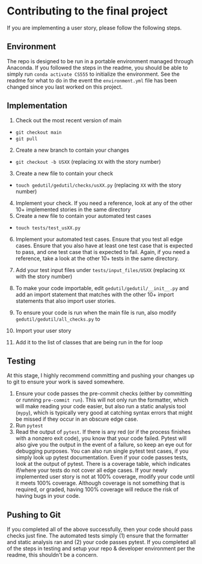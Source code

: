 # Contributing to the final project

If you are implementing a user story, please follow the following steps.

## Environment

The repo is designed to be run in a portable environment managed through Anaconda. If you followed the steps in the readme, you should be able to simply run `conda activate CS555` to initialize the environment. See the readme for what to do in the event the `environment.yml` file has been changed since you last worked on this project.

## Implementation

1. Check out the most recent version of main

  - `git checkout main`
  - `git pull`

2. Create a new branch to contain your changes

  - `git checkout -b USXX` (replacing `XX` with the story number)

3. Create a new file to contain your check

  - `touch gedutil/gedutil/checks/usXX.py` (replacing `XX` with the story number)

4. Implement your check. If you need a reference, look at any of the other 10+ implemented stories in the same directory
5. Create a new file to contain your automated test cases

  - `touch tests/test_usXX.py`

6. Implement your automated test cases. Ensure that you test all edge cases. Ensure that you also have at least one test case that is expected to pass, and one test case that is expected to fail. Again, if you need a reference, take a look at the other 10+ tests in the same directory.
7. Add your test input files under `tests/input_files/USXX` (replacing `XX` with the story number)
8. To make your code importable, edit `gedutil/gedutil/__init__.py` and add an import statement that matches with the other 10+ import statements that also import user stories.
9. To ensure your code is run when the main file is run, also modify `gedutil/gedutil/all_checks.py` to

  1. Import your user story
  2. Add it to the list of classes that are being run in the for loop

## Testing

At this stage, I highly recommend committing and pushing your changes up to git to ensure your work is saved somewhere.

1. Ensure your code passes the pre-commit checks (either by committing or running `pre-commit run`). This will not only run the formatter, which will make reading your code easier, but also run a static analysis tool (`mypy`), which is typically very good at catching syntax errors that might be missed if they occur in an obscure edge case.
2. Run `pytest`
3. Read the output of `pytest`. If there is any red (or if the process finishes with a nonzero exit code), you know that your code failed. Pytest will also give you the output in the event of a failure, so keep an eye out for debugging purposes. You can also run single pytest test cases, if you simply look up pytest documentation. Even if your code passes tests, look at the output of pytest. There is a coverage table, which indicates if/where your tests do not cover all edge cases. If your newly implemented user story is not at 100% coverage, modify your code until it meets 100% coverage. Although coverage is not something that is required, or graded, having 100% coverage will reduce the risk of having bugs in your code.

## Pushing to Git

If you completed all of the above successfully, then your code should pass checks just fine. The automated tests simply (1) ensure that the formatter and static analysis ran and (2) your code passes pytest. If you completed all of the steps in testing and setup your repo & developer environment per the readme, this shouldn't be a concern.
